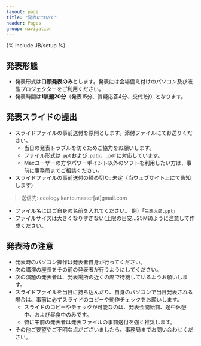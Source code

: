 ```yaml
---
layout: page
title: "発表について"
header: Pages
group: navigation
---
```

{% include JB/setup %}

## 発表形態

* 発表形式は**口頭発表のみ**とします。発表には会場備え付けのパソコン及び液晶プロジェクターをご利用ください。
* 発表時間は**1演題20分**（発表15分、質疑応答4分、交代1分）となります。

## 発表スライドの提出

* スライドファイルの事前送付を原則とします。添付ファイルにてお送りください。
    * 当日の発表トラブルを防ぐためご協力をお願いします。
    * ファイル形式は`.ppt`および`.pptx`、`.pdf`に対応しています。
    * Macユーザーの方やパワーポイント以外のソフトを利用したい方は、事前に事務局までご相談ください。
* スライドファイルの事前送付の締め切り: 未定（当ウェブサイト上にて告知します）

> 送信先: ecology.kanto.master[at]gmail.com  

* ファイル名にはご自身の名前を入れてください。 例）「`生態太郎.ppt`」
* ファイルサイズは大きくなりすぎない(上限の目安...25MB)ように注意して作成ください。

## 発表時の注意

* 発表時のパソコン操作は発表者自身が行ってください。
* 次の講演の座長をその前の発表者が行うようにしてください。
* 次の演題の発表者は、発表場所の近くの席で待機しているようお願いします。 
* スライドファイルを当日に持ち込んだり、自身のパソコンで当日発表される場合は、事前に必ずスライドのコピーや動作チェックをお願いします。
    * スライドのコピーやチェックが可能なのは、発表会開始前、途中休憩中、および昼食中のみです。
    * 特に午前の発表者は発表ファイルの事前送付を強く推奨します。 
* その他ご要望やご不明な点がございましたら、事務局までお問い合わせください。